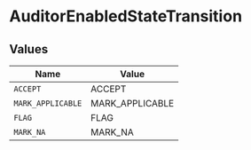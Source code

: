# AuditorEnabledStateTransition


## Values

| Name              | Value             |
| ----------------- | ----------------- |
| `ACCEPT`          | ACCEPT            |
| `MARK_APPLICABLE` | MARK_APPLICABLE   |
| `FLAG`            | FLAG              |
| `MARK_NA`         | MARK_NA           |